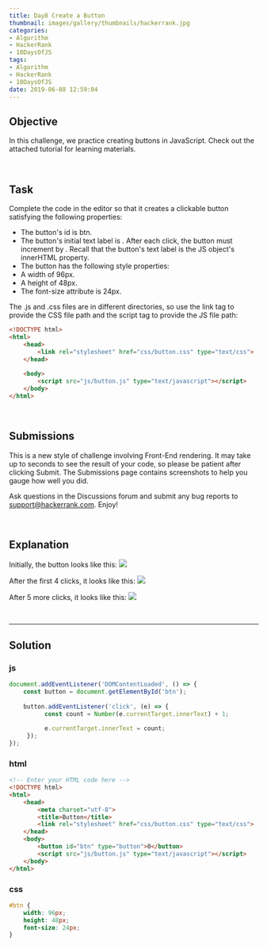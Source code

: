 ```yaml
---
title: Day8 Create a Button
thumbnail: images/gallery/thumbnails/hackerrank.jpg
categories:
- Algorithm
- HackerRank
- 10DaysOfJS
tags:
- Algorithm
- HackerRank
- 10DaysOfJS
date: 2019-06-08 12:59:04
---
```


## Objective

In this challenge, we practice creating buttons in JavaScript. Check out the attached tutorial for learning materials.

<br/>
<!-- more -->

## Task

Complete the code in the editor so that it creates a clickable button satisfying the following properties:

- The button's id is btn.
- The button's initial text label is . After each click, the button must increment by . Recall that the button's text label is the JS object's innerHTML property.
- The button has the following style properties:
- A width of 96px.
- A height of 48px.
- The font-size attribute is 24px.

The .js and .css files are in different directories, so use the link tag to provide the CSS file path and the script tag to provide the JS file path:
```html
<!DOCTYPE html>
<html>
    <head>
        <link rel="stylesheet" href="css/button.css" type="text/css">
    </head>
    
    <body>
    	<script src="js/button.js" type="text/javascript"></script>
    </body>
</html>
```

<br/>

## Submissions

This is a new style of challenge involving Front-End rendering. It may take up to  seconds to see the result of your code, so please be patient after clicking Submit. The Submissions page contains screenshots to help you gauge how well you did.

Ask questions in the Discussions forum and submit any bug reports to support@hackerrank.com. Enjoy!

<br/>

## Explanation

Initially, the button looks like this: 
![](https://s3.amazonaws.com/hr-challenge-images/17983/1456614015-11045006f4-btn_initial.png)


After the first 4 clicks, it looks like this: 
![](https://s3.amazonaws.com/hr-challenge-images/17983/1456614041-e93e72ebf9-btn_4_clicks.png)

After 5 more clicks, it looks like this: 
![](https://s3.amazonaws.com/hr-challenge-images/17983/1456614069-ee3675b288-btn_5_clicks.png)


<br/>

---

## Solution

### js

```javascript
document.addEventListener('DOMContentLoaded', () => {
    const button = document.getElementById('btn');
    
    button.addEventListener('click', (e) => {
          const count = Number(e.currentTarget.innerText) + 1;
        
          e.currentTarget.innerText = count;
     });
});

```


### html

```html
<!-- Enter your HTML code here -->
<!DOCTYPE html>
<html>
    <head>
        <meta charset="utf-8">
        <title>Button</title>
        <link rel="stylesheet" href="css/button.css" type="text/css">
    </head>
    <body>
        <button id="btn" type="button">0</button>
        <script src="js/button.js" type="text/javascript"></script>
    </body>
</html>

```


### css

```css
#btn {
    width: 96px;
    height: 48px;
    font-size: 24px;
}

```
